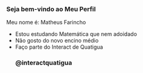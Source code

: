 ### Seja bem-vindo ao Meu Perfil 

Meu nome é: Matheus Farincho
- Estou estudando Matemática que nem adoidado
- Não gosto do novo encino médio
- Faço parte do Interact de Quatigua
  ### @interactquatigua

